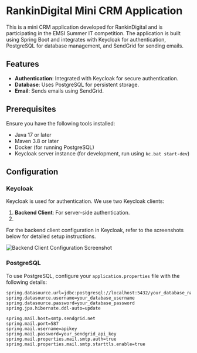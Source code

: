 # RankinDigital Mini CRM Application

This is a mini CRM application developed for RankinDigital and is participating in the EMSI Summer IT competition. The application is built using Spring Boot and integrates with Keycloak for authentication, PostgreSQL for database management, and SendGrid for sending emails.

## Features

- **Authentication**: Integrated with Keycloak for secure authentication.
- **Database**: Uses PostgreSQL for persistent storage.
- **Email**: Sends emails using SendGrid.

## Prerequisites

Ensure you have the following tools installed:

- Java 17 or later
- Maven 3.8 or later
- Docker (for running PostgreSQL)
- Keycloak server instance (for development, run using `kc.bat start-dev`)

## Configuration

### Keycloak

Keycloak is used for authentication. We use two Keycloak clients:

1. **Backend Client**: For server-side authentication.
2. 
For the backend client configuration in Keycloak, refer to the screenshots below for detailed setup instructions.

![Backend Client Configuration Screenshot](src/main/resources/static/images/Backend-client-configuration.png)

### PostgreSQL

To use PostgreSQL, configure your `application.properties` file with the following details:

```properties
spring.datasource.url=jdbc:postgresql://localhost:5432/your_database_name
spring.datasource.username=your_database_username
spring.datasource.password=your_database_password
spring.jpa.hibernate.ddl-auto=update
```
```SMTP server
spring.mail.host=smtp.sendgrid.net
spring.mail.port=587
spring.mail.username=apikey
spring.mail.password=your_sendgrid_api_key
spring.mail.properties.mail.smtp.auth=true
spring.mail.properties.mail.smtp.starttls.enable=true



